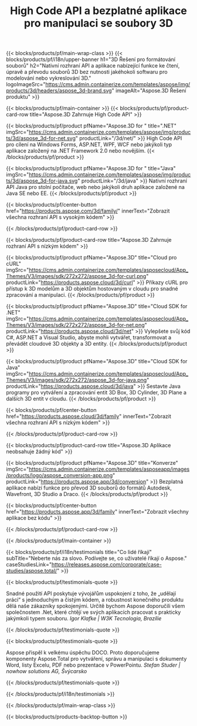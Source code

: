 ﻿---
title: High Code API a bezplatné aplikace pro manipulaci se soubory 3D 
weight: 1460
url: /cs/
description: Vytvořit, upravit a převést 3D souborů. Není potřeba žádný modelovací software 3D. Práce s geometrií, hierarchií scén, sdílením nebo rozdělením sítí, animací objektů, přidáním cílové kamery.
google_site_verification: pJzfspWbY9hmASAU3ozD0x1YVIt8rcjsmkvNtlT8jsM
---
{{< blocks/products/pf/main-wrap-class >}}
{{< blocks/products/pf/i18n/upper-banner h1="3D Řešení pro formátování souborů" h2="Nativní rozhraní API a aplikace nabízející funkce ke čtení, úpravě a převodu souborů 3D bez nutnosti jakéhokoli softwaru pro modelování nebo vykreslování 3D." logoImageSrc="https://cms.admin.containerize.com/templates/aspose/img/products/3d/headers/aspose_3d-brand.svg" imageAlt="Aspose.3D Řešení produktu" >}}

{{< blocks/products/pf/main-container >}}
{{< blocks/products/pf/product-card-row title="Aspose.3D Zahrnuje High Code API" >}}

{{< blocks/products/pf/product pfName="Aspose.3D for " title=".NET" imgSrc="https://cms.admin.containerize.com/templates/aspose/img/products/3d/aspose_3d-for-net.svg" productLink="/3d/net/" >}}
High Code API pro cílení na Windows Forms, ASP.NET, WPF, WCF nebo jakýkoli typ aplikace založený na .NET Framework 2.0 nebo novějším.
{{< /blocks/products/pf/product >}}

{{< blocks/products/pf/product pfName="Aspose.3D for " title="Java" imgSrc="https://cms.admin.containerize.com/templates/aspose/img/products/3d/aspose_3d-for-java.svg" productLink="/3d/java" >}}
Nativní rozhraní API Java pro stolní počítače, web nebo jakýkoli druh aplikace založené na Java SE nebo EE.
{{< /blocks/products/pf/product >}}

{{< blocks/products/pf/center-button href="https://products.aspose.com/3d/family/" innerText="Zobrazit všechna rozhraní API s vysokým kódem" >}}

{{< /blocks/products/pf/product-card-row >}}

{{< blocks/products/pf/product-card-row title="Aspose.3D Zahrnuje rozhraní API s nízkým kódem" >}}

{{< blocks/products/pf/product pfName="Aspose.3D" title="Cloud pro cURL" imgSrc="https://cms.admin.containerize.com/templates/asposecloud/App_Themes/V3/images/sdk/272x272/aspose_3d-for-curl.png" productLink="https://products.aspose.cloud/3d/curl" >}}
Příkazy cURL pro přístup k 3D modelům a 3D objektům hostovaným v cloudu pro snadné zpracování a manipulaci.
{{< /blocks/products/pf/product >}}

{{< blocks/products/pf/product pfName="Aspose.3D" title="Cloud SDK for .NET" imgSrc="https://cms.admin.containerize.com/templates/asposecloud/App_Themes/V3/images/sdk/272x272/aspose_3d-for-net.png" productLink="https://products.aspose.cloud/3d/net" >}}
Vylepšete svůj kód C#, ASP.NET a Visual Studio, abyste mohli vytvářet, transformovat a převádět cloudové 3D objekty a 3D entity.
{{< /blocks/products/pf/product >}}

{{< blocks/products/pf/product pfName="Aspose.3D" title="Cloud SDK for Java" imgSrc="https://cms.admin.containerize.com/templates/asposecloud/App_Themes/V3/images/sdk/272x272/aspose_3d-for-java.png" productLink="https://products.aspose.cloud/3d/java" >}}
Sestavte Java programy pro vytváření a zpracování entit 3D Box, 3D Cylinder, 3D Plane a dalších 3D entit v cloudu.
{{< /blocks/products/pf/product >}}

{{< blocks/products/pf/center-button href="https://products.aspose.cloud/3d/family" innerText="Zobrazit všechna rozhraní API s nízkým kódem" >}}

{{< /blocks/products/pf/product-card-row >}}

{{< blocks/products/pf/product-card-row title="Aspose.3D Aplikace neobsahuje žádný kód" >}}

{{< blocks/products/pf/product pfName="Aspose.3D" title="Konverze" imgSrc="https://cms.admin.containerize.com/templates/asposeapp/images/products/logo/aspose_conversion-app.png" productLink="https://products.aspose.app/3d/conversion" >}}
Bezplatná aplikace nabízí funkce pro převod 3D souborů do formátů Autodesk, Wavefront, 3D Studio a Draco.
{{< /blocks/products/pf/product >}}

{{< blocks/products/pf/center-button href="https://products.aspose.app/3d/family" innerText="Zobrazit všechny aplikace bez kódu" >}}

{{< /blocks/products/pf/product-card-row >}}

{{< /blocks/products/pf/main-container >}}

{{< blocks/products/pf/i18n/testimonials title="Co lidé říkají" subTitle="Neberte nás za slovo. Podívejte se, co uživatelé říkají o Aspose." caseStudiesLink="https://releases.aspose.com/corporate/case-studies/aspose.total/" >}}

{{< blocks/products/pf/testimonials-quote >}}
<p class="first">
 Snadné použití API poskytuje vývojářům uspokojení z toho, že „udělají práci“ s jednoduchým a čistým kódem, a robustnost konečného produktu dělá naše zákazníky spokojenými. Určitě bychom Aspose doporučili všem společnostem .Net, které chtějí ve svých aplikacích pracovat s prakticky jakýmkoli typem souboru.
 <em>
  Igor Klafke | W3K Tecnologia, Brazílie
 </em>
</p>

{{< /blocks/products/pf/testimonials-quote >}}

{{< blocks/products/pf/testimonials-quote >}}
<p class="second">
 Aspose přispěl k velkému úspěchu DOCO. Proto doporučujeme komponenty Aspose.Total pro vytváření, správu a manipulaci s dokumenty Word, listy Excelu, PDF nebo prezentace v PowerPointu.
 <em>
  Stefan Studer | nowhow solutions AG, Švýcarsko
 </em>
</p>

{{< /blocks/products/pf/testimonials-quote >}}

{{< /blocks/products/pf/i18n/testimonials >}}

{{< /blocks/products/pf/main-wrap-class >}}

{{< blocks/products/products-backtop-button >}}
